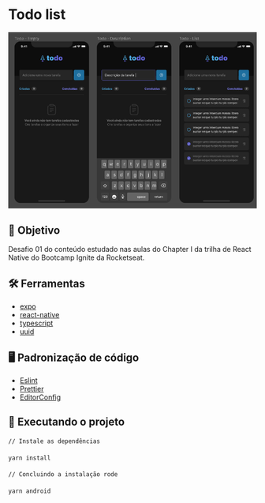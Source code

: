 # Todo list

<div align="center">
	<img src="./assets/app.png" width="800"alt="app"/>
</div>

## :dart: Objetivo

Desafio 01 do conteúdo estudado nas aulas do Chapter I da trilha de React Native do Bootcamp Ignite da Rocketseat.

## :hammer_and_wrench: Ferramentas

- [expo](https://expo.dev/)
- [react-native](https://reactnative.dev/)
- [typescript](https://www.typescriptlang.org/)
- [uuid](https://www.npmjs.com/package/uuid)

## :desktop_computer: Padronização de código

- [Eslint](https://eslint.org/)
- [Prettier](https://prettier.io/)
- [EditorConfig](https://editorconfig.org/)

## :rocket: Executando o projeto

```bash
// Instale as dependências

yarn install

// Concluindo a instalação rode

yarn android
```
